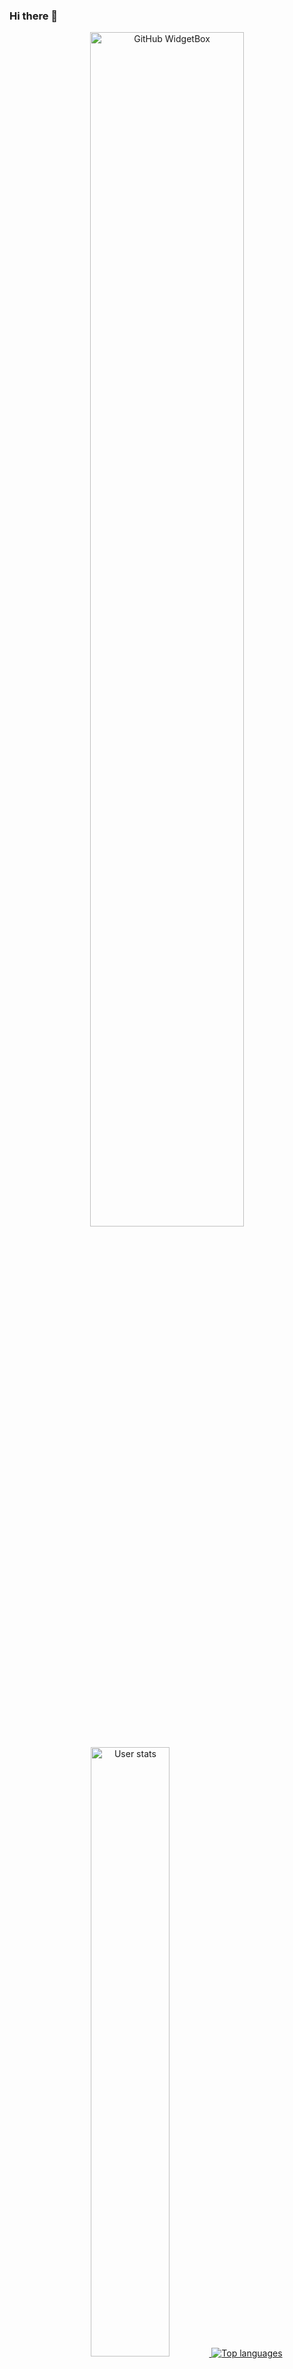 ### Hi there 👋
<p align="center">
  <a href="https://github.com/Jurredr/github-widgetbox">
    <img width="70%" height="70%" src="https://github-widgetbox.vercel.app/api/profile?username=zzwtsy&data=followers,repositories,stars,commits" alt="GitHub WidgetBox" />
  </a>
</p>
<p align="center">
  <a href="https://github.com/anuraghazra/github-readme-stats">
  <img width="50%" height="50%" src="https://github-readme-stats.vercel.app/api?username=zzwtsy&count_private=true&show_icons=true&theme=tokyonight" alt="User stats" />
  <img src="https://github-readme-stats.vercel.app/api/top-langs/?username=zzwtsy&layout=compact&theme=tokyonight" alt="Top languages" />
  <a>
</p>
<p align="center">
 <img width=85%" src="https://activity-graph.herokuapp.com/graph?username=zzwtsy&theme=xcode" align="center" alt="Github Activity" />
</p>

